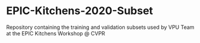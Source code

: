 # EPIC-Kitchens-2020-Subset
Repository containing the training and validation subsets used by VPU Team at the EPIC Kitchens Workshop @ CVPR
